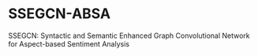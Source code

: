 # SSEGCN-ABSA
SSEGCN: Syntactic and Semantic Enhanced Graph Convolutional Network for Aspect-based Sentiment Analysis
